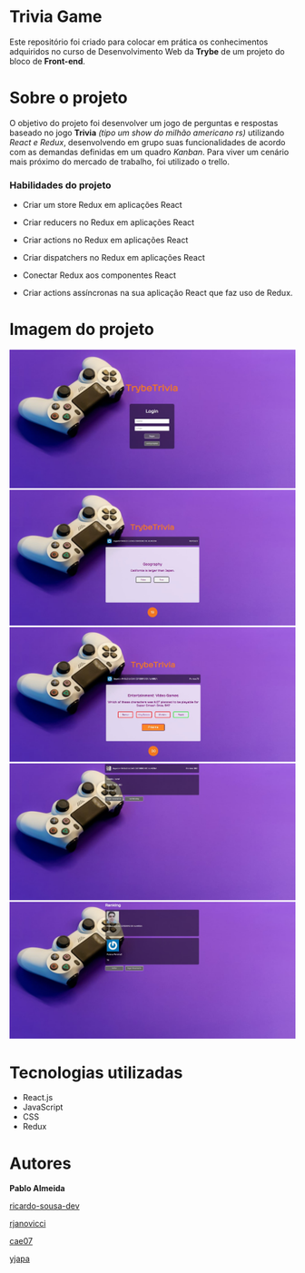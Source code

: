 # Trivia Game
Este repositório foi criado para colocar em prática os conhecimentos adquiridos no curso de Desenvolvimento Web da **Trybe** de um projeto do bloco de **Front-end**.

# Sobre o projeto
O objetivo do projeto foi desenvolver um jogo de perguntas e respostas baseado no jogo **Trivia** _(tipo um show do milhão americano rs)_ utilizando _React e Redux_, desenvolvendo em grupo suas funcionalidades de acordo com as demandas definidas em um quadro _Kanban_. Para viver um cenário mais próximo do mercado de trabalho, foi utilizado o trello. 

### Habilidades do projeto

  - Criar um store Redux em aplicações React

  - Criar reducers no Redux em aplicações React

  - Criar actions no Redux em aplicações React

  - Criar dispatchers no Redux em aplicações React

  - Conectar Redux aos componentes React

  - Criar actions assíncronas na sua aplicação React que faz uso de Redux.


# Imagem do projeto

![login](https://github.com/pabloalmeidac/project-trivia-redux/blob/main-group-8-dev/src/login.jpg?raw=true)
![game](https://github.com/pabloalmeidac/project-trivia-redux/blob/main-group-8-dev/src/game.jpg?raw=true)
![answers](https://github.com/pabloalmeidac/project-trivia-redux/blob/main-group-8-dev/src/answers.jpg?raw=true)
![feedback](https://github.com/pabloalmeidac/project-trivia-redux/blob/main-group-8-dev/src/feedback.jpg?raw=true)
![ranking](https://github.com/pabloalmeidac/project-trivia-redux/blob/main-group-8-dev/src/ranking.jpg?raw=true)

# Tecnologias utilizadas
- React.js
- JavaScript
- CSS
- Redux

# Autores
**Pablo Almeida**

[ricardo-sousa-dev](https://github.com/ricardo-sousa-dev)

[rjanovicci](https://github.com/rjanovicci)

[cae07](https://github.com/cae07)

[yjapa](https://github.com/yjapa)
